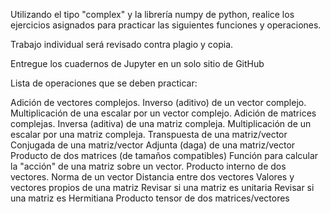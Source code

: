 Utilizando el tipo "complex" y la librería numpy de python, realice los ejercicios asignados para practicar las siguientes funciones y operaciones.

Trabajo individual será revisado contra plagio y copia.

Entregue los cuadernos de Jupyter en un solo sitio de GitHub

Lista de operaciones que se deben practicar:

Adición de vectores complejos.
Inverso (aditivo) de un vector complejo.
Multiplicación de una escalar por un vector complejo.
Adición de matrices complejas.
Inversa (aditiva) de una matriz compleja.
Multiplicación de un escalar por una matriz compleja.
Transpuesta de una matriz/vector
Conjugada de una matriz/vector
Adjunta (daga) de una matriz/vector
Producto de dos matrices (de tamaños compatibles)
Función para calcular la "acción" de una matriz sobre un vector.
Producto interno de dos vectores.
Norma de un vector
Distancia entre dos vectores
Valores y vectores propios de una matriz
Revisar si una matriz es unitaria
Revisar si una matriz es Hermitiana
Producto tensor de dos matrices/vectores
